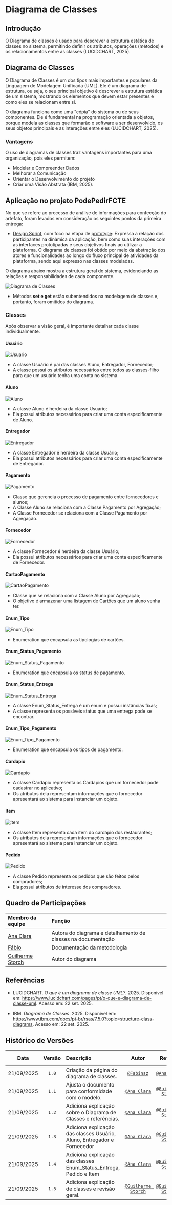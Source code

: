 # Diagrama de Classes

## Introdução

O Diagrama de classes é usado para descrever a estrutura estática de classes no sistema, permitindo definir os atributos, operações (métodos) e os relacionamentos entre as classes (LUCIDCHART, 2025).

## Diagrama de Classes

O Diagrama de Classes é um dos tipos mais importantes e populares da Linguagem de Modelagem Unificada (UML). Ele é um diagrama de estrutura, ou seja, o seu principal objetivo é descrever a estrutura estática de um sistema, mostrando os elementos que devem estar presentes e como eles se relacionam entre si.

O diagrama funciona como uma "cópia" do sistema ou de seus componentes. Ele é fundamental na programação orientada a objetos, porque modela as classes que formarão o software a ser desenvolvido, os seus objetos principais e as interações entre eles (LUCIDCHART, 2025).

### Vantagens
O uso de diagramas de classes traz vantagens importantes para uma organização, pois eles permitem:
- Modelar e Compreender Dados
- Melhorar a Comunicação
- Orientar o Desenvolvimento do projeto
- Criar uma Visão Abstrata (IBM, 2025).

## Aplicação no projeto PodePedirFCTE

No que se refere ao processo de análise de informações para confecção do artefato, foram levados em consideração os seguintes pontos da primeira entrega:

- [Design Sprint](https://unbarqdsw2025-2-turma01.github.io/2025.2-T01-G7_PodePedirFCTE_Entrega_01/#/./Base/design-sprint/1.1.DesignSprint), com foco na etapa de [prototype](https://unbarqdsw2025-2-turma01.github.io/2025.2-T01-G7_PodePedirFCTE_Entrega_01/#/./Base/design-sprint/1.1.5.Prototype):  Expressa a relação dos participantes na dinâmica da aplicação, bem como suas interações com as interfaces prototipadas e seus objetivos finais ao utilizar a plataforma. O diagrama de classes foi obtido por meio da abstração dos atores e funcionalidades ao longo do fluxo principal de atividades da plataforma, sendo aqui expresso nas classes modeladas.

O diagrama abaixo mostra a estrutura geral do sistema, evidenciando as relações e responsabilidades de cada componente.
<p align="center">

  ![Diagrama de Classes](../../img/classes.png)

</p>

* Métodos **set e get** estão subentendidos na modelagem de classes e, portanto, foram omitidos do diagrama.

### Classes

Após observar a visão geral, é importante detalhar cada classe individualmente. 

#### Usuário
![Usuario](../../img/Classes/Usuário.svg)

- A classe Usuário é pai das classes Aluno, Entregador, Fornecedor;  
- A classe possui os atributos necessários entre todos as classes-filho para que um usuário tenha uma conta no sistema.  

#### Aluno
![Aluno](../../img/Classes/Aluno.svg)

- A classe Aluno é herdeira da classe Usuário;  
- Ela possui atributos necessários para criar uma conta especificamente de Aluno.  

#### Entregador
![Entregador](../../img/Classes/Entregador.svg)

- A classe Entregador é herdeira da classe Usuário;  
- Ela possui atributos necessários para criar uma conta especificamente de Entregador.  

#### Pagamento
![Pagamento](../../img/Classes/Pagamento.svg)

- Classe que gerencia o processo de pagamento entre fornecedores e alunos;  
- A Classe Aluno se relaciona com a Classe Pagamento por Agregação;  
- A Classe Fornecedor se relaciona com a Classe Pagamento por Agregação.  

#### Fornecedor
![Fornecedor](../../img/Classes/Fornecedor.svg)

- A classe Fornecedor é herdeira da classe Usuário;  
- Ela possui atributos necessários para criar uma conta especificamente de Fornecedor.  

#### CartaoPagamento
![CartaoPagamento](../../img/Classes/CartaoPagamento.svg)

- Classe que se relaciona com a Classe Aluno por Agregação;  
- O objetivo é armazenar uma listagem de Cartões que um aluno venha ter.  

#### Enum_Tipo
![Enum_Tipo](../../img/Classes/Enum_Tipo.svg)

- Enumeration que encapsula as tipologias de cartões.  

#### Enum_Status_Pagamento
![Enum_Status_Pagamento](../../img/Classes/Enum_Status_Pagamento.svg)

- Enumeration que encapsula os status de pagamento.  

#### Enum_Status_Entrega
![Enum_Status_Entrega](../../img/Classes/Enum_Status_Entrega.svg)

- A classe Enum_Status_Entrega é um enum e possui instâncias fixas;  
- A classe representa os possíveis status que uma entrega pode se encontrar.  

#### Enum_Tipo_Pagamento
![Enum_Tipo_Pagamento](../../img/Classes/Enum_Tipo_Pagamento.svg)

- Enumeration que encapsula os tipos de pagamento.  

#### Cardapio
![Cardapio](../../img/Classes/Cardapio.svg)

- A classe Cardápio representa os Cardapios que um fornecedor pode cadastrar no aplicativo;  
- Os atributos dela representam informações que o fornecedor apresentará ao sistema para instanciar um objeto.  

#### Item
![item](../../img/Classes/item.svg)

- A classe Item representa cada item do cardápio dos restaurantes;  
- Os atributos dela representam informações que o fornecedor apresentará ao sistema para instanciar um objeto.  

#### Pedido
![Pedido](../../img/Classes/Pedido.svg)

- A classe Pedido representa os pedidos que são feitos pelos compradores;  
- Ela possui atributos de interesse dos compradores.  

## Quadro de Participações

| **Membro da equipe** | **Função** |
| :------------- | :--------- |
| [Ana Clara](https://github.com/anabborges) | Autora do diagrama e detalhamento de classes na documentação |
| [Fábio](https://github.com/fabinsz) | Documentação da metodologia |
| [Guilherme Storch](https://github.com/storch7) | Autor do diagrama |

## Referências

- LUCIDCHART. *O que é um diagrama de classe UML?*. 2025. Disponível em: <https://www.lucidchart.com/pages/pt/o-que-e-diagrama-de-classe-uml>. Acesso em: 22 set. 2025.  

- IBM. *Diagrama de Classes*. 2025. Disponível em: <https://www.ibm.com/docs/pt-br/rsas/7.5.0?topic=structure-class-diagrams>. Acesso em: 22 set. 2025.  

## Histórico de Versões

| **Data**       | **Versão** | **Descrição**                         | **Autor**                                      | **Revisor**                                      | **Data da Revisão** |
| :--------: | :----: | :-------------------------------- | :----------------------------------------: | :----------------------------------------: | :-------------: |
| 21/09/2025 |  `1.0`   | Criação da página do diagrama de classes. | [`@Fabinsz`](https://github.com/fabinsz) | [`@Ana Clara`](https://github.com/anabborges) |   21/09/2025    |
| 21/09/2025 |  `1.1`   | Ajusta o documento para conformidade com o modelo. | [`@Ana Clara`](https://github.com/anabborges) | [`@Guilherme Storch`](https://github.com/storch7) |   21/09/2025    |
| 21/09/2025 |  `1.2`   | Adiciona explicação sobre o Diagrama de Classes e referências. | [`@Ana Clara`](https://github.com/anabborges) | [`@Guilherme Storch`](https://github.com/storch7) |   21/09/2025    |
| 21/09/2025 |  `1.3`   | Adiciona explicação das classes Usuário, Aluno, Entregador e Fornecedor | [`@Ana Clara`](https://github.com/anabborges) | [`@Guilherme Storch`](https://github.com/storch7) |   21/09/2025    |
| 21/09/2025 |  `1.4`   | Adiciona explicação das classes Enum_Status_Entrega, Pedido e Item | [`@Ana Clara`](https://github.com/anabborges) | [`@Guilherme Storch`](https://github.com/storch7) |   21/09/2025    |
| 21/09/2025 |  `1.5`   | Adiciona explicação de classes e revisão geral. | [`@Guilherme Storch`](https://github.com/anabborges) | [`@Guilherme Storch`](https://github.com/storch7) |   21/09/2025    |